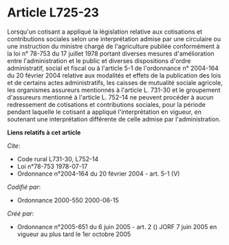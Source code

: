 # Article L725-23

Lorsqu'un cotisant a appliqué la législation relative aux cotisations et contributions sociales selon une interprétation
admise par une circulaire ou une instruction du ministre chargé de l'agriculture publiée conformément à la loi n° 78-753 du
17 juillet 1978 portant diverses mesures d'amélioration entre l'administration et le public et diverses dispositions d'ordre
administratif, social et fiscal ou à l'article 5-1 de l'ordonnance n° 2004-164 du 20 février 2004 relative aux modalités et
effets de la publication des lois et de certains actes administratifs, les caisses de mutualité sociale agricole, les
organismes assureurs mentionnés à l'article L. 731-30 et le groupement d'assureurs mentionné à l'article L. 752-14 ne peuvent
procéder à aucun redressement de cotisations et contributions sociales, pour la période pendant laquelle le cotisant a
appliqué l'interprétation en vigueur, en soutenant une interprétation différente de celle admise par l'administration.

**Liens relatifs à cet article**

_Cite_:

  - Code rural L731-30, L752-14
  - Loi n°78-753 1978-07-17
  - Ordonnance n°2004-164 du 20 février 2004 - art. 5-1 (V)

_Codifié par_:

  - Ordonnance 2000-550 2000-06-15

_Créé par_:

  - Ordonnance n°2005-651 du 6 juin 2005 - art. 2 () JORF 7 juin 2005 en vigueur au plus tard le 1er octobre 2005
